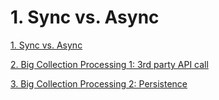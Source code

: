 ﻿# 1. Sync vs. Async

[1. Sync vs. Async](1.%20AsyncApi/async_api.md)

[2. Big Collection Processing 1: 3rd party API call](2.%20BigCollectionProcessing/async_batch_processing.md)

[3. Big Collection Processing 2: Persistence](3.%20BigCollectionPersistence/big_collection_persistence.md)